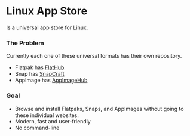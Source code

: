 # Linux App Store
Is a universal app store for Linux.

### The Problem
Currently each one of these universal formats has their own repository.
* Flatpak has [FlatHub](https://flathub.org/home)
* Snap has [SnapCraft](https://snapcraft.io/store)
* AppImage has [AppImageHub](https://appimage.github.io/apps/)

### Goal
* Browse and install Flatpaks, Snaps, and AppImages without going to these individual websites. 
* Modern, fast and user-friendly
* No command-line